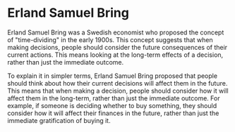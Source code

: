 # Erland Samuel Bring

Erland Samuel Bring was a Swedish economist who proposed the concept of "time-dividing" in the early 1900s. This concept suggests that when making decisions, people should consider the future consequences of their current actions. This means looking at the long-term effects of a decision, rather than just the immediate outcome.

To explain it in simpler terms, Erland Samuel Bring proposed that people should think about how their current decisions will affect them in the future. This means that when making a decision, people should consider how it will affect them in the long-term, rather than just the immediate outcome. For example, if someone is deciding whether to buy something, they should consider how it will affect their finances in the future, rather than just the immediate gratification of buying it.
